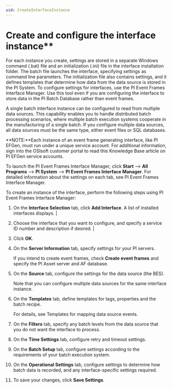 ```yaml
---
uid: CreateInterfaceInstance
---
```


# Create and configure the interface instance**

For each instance you create, settings are stored in a separate Windows command (.bat) file and an initialization (.ini) file in the interface installation folder. The batch file launches the interface, specifying settings as command line parameters. The initialization file also contains settings, and it defines templates that determine how data from the data source is stored in the PI System. To configure settings for interfaces, use the PI Event Frames Interface Manager. Use this tool even if you are configuring the interface to store data in the PI Batch Database rather than event frames.

A single batch interface instance can be configured to read from multiple data sources. This capability enables you to handle distributed batch processing scenarios, where multiple batch execution systems cooperate in the manufacturing of a single batch. If you configure multiple data sources, all data sources must be the same type, either event files or SQL databases.

**NOTE:**Each instance of an event frame generating interface, like PI EFGen, must run under a unique service account. For additional information, sign into the OSIsoft customer portal to read this Knowledge Base article on PI EFGen service accounts.

To launch the PI Event Frames Interface Manager, click **Start** --> **All Programs** --> **PI System** --> **PI Event Frames Interface Manager**. For detailed information about the settings on each tab, see PI Event Frames Interface Manager.

To create an instance of the interface, perform the following steps using PI Event Frames Interface Manager:

  1. On the **Interface Selection** tab, click **Add Interface**. A list of installed interfaces displays.                  |

  2. Choose the interface that you want to configure, and specify a service ID number and description if desired.               |

  3. Click **OK**.                              
  
  4. On the **Server Information** tab, specify settings for your PI servers.

      If you intend to create event frames, check **Create event  frames** and specify the PI Asset server and AF database.

  5. On the **Source** tab, configure the settings for the data source (the BES).

      Note that you can configure multiple data sources for the same interface instance.
      
  6. On the **Templates** tab, define templates for tags, properties and the batch recipe.

      For details, see Templates for mapping data source events.

  7. On the **Filters** tab, specify any batch levels from the data source that you do not want the interface to process.

  8. On the **Time Settings** tab, configure retry and timeout settings.

  9. On the **Batch Setup** tab, configure settings according to the requirements of your batch execution system.

  10. On the **Operational Settings** tab, configure settings to determine how batch data is recorded, and any interface-specific settings required.

  11. To save your changes, click **Save Settings**.
